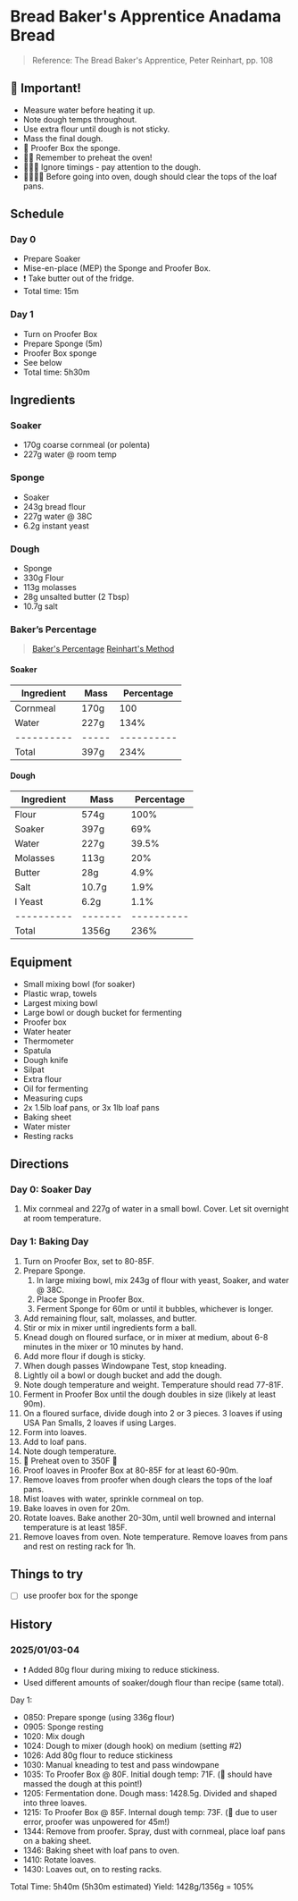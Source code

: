 # Bread Baker's Apprentice Anadama Bread

> Reference: The Bread Baker's Apprentice, Peter Reinhart, pp. 108

## 🚨 Important!

- Measure water before heating it up.
- Note dough temps throughout.
- Use extra flour until dough is not sticky.
- Mass the final dough.
- 🚨 Proofer Box the sponge.
- 🚨🚨 Remember to preheat the oven!
- 🚨🚨🚨 Ignore timings - pay attention to the dough. 
- 🚨🚨🚨🚨 Before going into oven, dough should clear the tops of the loaf pans.

## Schedule

### Day 0
- Prepare Soaker
- Mise-en-place (MEP) the Sponge and Proofer Box. 
- ❗️ Take butter out of the fridge.
- Total time: 15m

### Day 1
- Turn on Proofer Box
- Prepare Sponge (5m)
- Proofer Box sponge
- See below
- Total time: 5h30m

## Ingredients

### Soaker

- 170g coarse cornmeal (or polenta)
- 227g water @ room temp

### Sponge

- Soaker
- 243g bread flour
- 227g water @ 38C
- 6.2g instant yeast

### Dough

- Sponge
- 330g Flour
- 113g molasses
- 28g unsalted butter (2 Tbsp)
- 10.7g salt


### Baker’s Percentage

> [Baker's Percentage](https://www.kingarthurbaking.com/pro/reference/bakers-percentage)
> [Reinhart's Method](https://www.thefreshloaf.com/node/42704/understanding-peter-reinhart’s-baker’s-percentage-formulas-bread)

#### Soaker

| Ingredient | Mass  | Percentage |
| ---------- | ----- | ---------- |
| Cornmeal   | 170g  | 100        |
| Water      | 227g  | 134%       |
| ---------- | ----- | ---------- |
| Total      | 397g  | 234%       | 

#### Dough

| Ingredient | Mass    | Percentage |
| ---------- | ------- | ---------- |
| Flour      | 574g    | 100%       |
| Soaker     | 397g    | 69%        |
| Water      | 227g    | 39.5%      |
| Molasses   | 113g    | 20%        |
| Butter     | 28g     | 4.9%       |
| Salt       | 10.7g   | 1.9%       |
| I Yeast    | 6.2g    | 1.1%       |
| ---------- | ------- | ---------- |
| Total      | 1356g   | 236%       |


## Equipment
- Small mixing bowl (for soaker)
- Plastic wrap, towels
- Largest mixing bowl
- Large bowl or dough bucket for fermenting
- Proofer box
- Water heater
- Thermometer
- Spatula
- Dough knife
- Silpat
- Extra flour
- Oil for fermenting
- Measuring cups
- 2x 1.5lb loaf pans, or 3x 1lb loaf pans
- Baking sheet
- Water mister
- Resting racks

## Directions

### Day 0: Soaker Day

1. Mix cornmeal and 227g of water in a small bowl. Cover. Let sit overnight at room temperature.

### Day 1: Baking Day

1. Turn on Proofer Box, set to 80-85F.
2. Prepare Sponge.
    1. In large mixing bowl, mix 243g of flour with yeast, Soaker, and water @ 38C.
    2. Place Sponge in Proofer Box.
    3. Ferment Sponge for 60m or until it bubbles, whichever is longer.
3. Add remaining flour, salt, molasses, and butter.
4. Stir or mix in mixer until ingredients form a ball.
5. Knead dough on floured surface, or in mixer at medium, about 6-8 minutes in the mixer or 10 minutes by hand.
6. Add more flour if dough is sticky.
7. When dough passes Windowpane Test, stop kneading.
8. Lightly oil a bowl or dough bucket and add the dough.
9. Note dough temperature and weight. Temperature should read 77-81F.
10. Ferment in Proofer Box until the dough doubles in size (likely at least 90m).
11. On a floured surface, divide dough into 2 or 3 pieces. 3 loaves if using USA Pan Smalls, 2 loaves if using Larges.
12. Form into loaves. 
13. Add to loaf pans.
14. Note dough temperature.
15. 🚨 Preheat oven to 350F 🚨
16. Proof loaves in Proofer Box at 80-85F for at least 60-90m. 
17. Remove loaves from proofer when dough clears the tops of the loaf pans.
18. Mist loaves with water, sprinkle cornmeal on top.
19. Bake loaves in oven for 20m.
20. Rotate loaves. Bake another 20-30m, until well browned and internal temperature is at least 185F.
21. Remove loaves from oven. Note temperature. Remove loaves from pans and rest on resting rack for 1h.

## Things to try

- [ ] use proofer box for the sponge

## History

### 2025/01/03-04

- ❗️ Added 80g flour during mixing to reduce stickiness.
- Used different amounts of soaker/dough flour than recipe (same total).

Day 1:
- 0850: Prepare sponge (using 336g flour)
- 0905: Sponge resting
- 1020: Mix dough
- 1024: Dough to mixer (dough hook) on medium (setting #2)
- 1026: Add 80g flour to reduce stickiness
- 1030: Manual kneading to test and pass windowpane
- 1035: To Proofer Box @ 80F. Initial dough temp: 71F. (🚨 should have massed the dough at this point!)
- 1205: Fermentation done. Dough mass: 1428.5g. Divided and shaped into three loaves.
- 1215: To Proofer Box @ 85F. Internal dough temp: 73F. (🚨 due to user error, proofer was unpowered for 45m!)
- 1344: Remove from proofer. Spray, dust with cornmeal, place loaf pans on a baking sheet.
- 1346: Baking sheet with loaf pans to oven.
- 1410: Rotate loaves.
- 1430: Loaves out, on to resting racks.

Total Time: 5h40m (5h30m estimated)
Yield: 1428g/1356g = 105%
